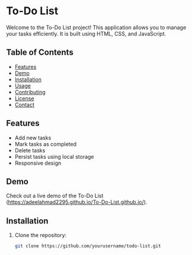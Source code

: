 # To-Do List

Welcome to the To-Do List project! This application allows you to manage your tasks efficiently. It is built using HTML, CSS, and JavaScript.

## Table of Contents

- [Features](#features)
- [Demo](#demo)
- [Installation](#installation)
- [Usage](#usage)
- [Contributing](#contributing)
- [License](#license)
- [Contact](#contact)

## Features

- Add new tasks
- Mark tasks as completed
- Delete tasks
- Persist tasks using local storage
- Responsive design

## Demo

Check out a live demo of the To-Do List (https://adeelahmad2295.github.io/To-Do-List.github.io/).

## Installation

1. Clone the repository:
   ```bash
   git clone https://github.com/yourusername/todo-list.git
